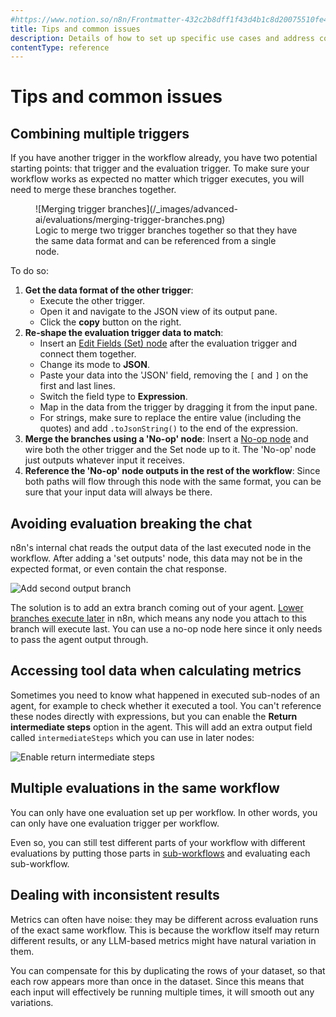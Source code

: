 ```yaml
---
#https://www.notion.so/n8n/Frontmatter-432c2b8dff1f43d4b1c8d20075510fe4
title: Tips and common issues
description: Details of how to set up specific use cases and address common issues with workflow evaluations.
contentType: reference
---
```


# Tips and common issues

## Combining multiple triggers

If you have another trigger in the workflow already, you have two potential starting points: that trigger and the evaluation trigger. To make sure your workflow works as expected no matter which trigger executes, you will need to merge these branches together.

<figure markdown="span">
![Merging trigger branches](/_images/advanced-ai/evaluations/merging-trigger-branches.png)
<figcaption>Logic to merge two trigger branches together so that they have the same data format and can be referenced from a single node.</figcaption>
</figure>

To do so:

1. **Get the data format of the other trigger**:
	* Execute the other trigger.
    * Open it and navigate to the JSON view of its output pane.
    * Click the **copy** button on the right.
2. **Re-shape the evaluation trigger data to match**:
    * Insert an [Edit Fields (Set) node](/integrations/builtin/core-nodes/n8n-nodes-base.set.md) after the evaluation trigger and connect them together.
    * Change its mode to **JSON**.
    * Paste your data into the 'JSON' field, removing the `[` and `]` on the first and last lines.
    * Switch the field type to **Expression**.
    * Map in the data from the trigger by dragging it from the input pane.
    * For strings, make sure to replace the entire value (including the quotes) and add `.toJsonString()` to the end of the expression.
3. **Merge the branches using a 'No-op' node**: Insert a [No-op node](/integrations/builtin/core-nodes/n8n-nodes-base.noop.md) and wire both the other trigger and the Set node up to it. The 'No-op' node just outputs whatever input it receives.
4. **Reference the 'No-op' node outputs in the rest of the workflow**: Since both paths will flow through this node with the same format, you can be sure that your input data will always be there.

## Avoiding evaluation breaking the chat

n8n's internal chat reads the output data of the last executed node in the workflow. After adding a 'set outputs' node, this data may not be in the expected format, or even contain the chat response.

![Add second output branch](/_images/advanced-ai/evaluations/add-second-output-branch.png)

The solution is to add an extra branch coming out of your agent. [Lower branches execute later](/flow-logic/execution-order.md) in n8n, which means any node you attach to this branch will execute last. You can use a no-op node here since it only needs to pass the agent output through.

## Accessing tool data when calculating metrics

Sometimes you need to know what happened in executed sub-nodes of an agent, for example to check whether it executed a tool. You can't reference these nodes directly with expressions, but you can enable the **Return intermediate steps** option in the agent. This will add an extra output field called `intermediateSteps` which you can use in later nodes:

![Enable return intermediate steps](/_images/advanced-ai/evaluations/enable-return-intermediate-steps.png)

## Multiple evaluations in the same workflow

You can only have one evaluation set up per workflow. In other words, you can only have one evaluation trigger per workflow.

Even so, you can still test different parts of your workflow with different evaluations by putting those parts in [sub-workflows](/flow-logic/subworkflows.md) and evaluating each sub-workflow.

## Dealing with inconsistent results

Metrics can often have noise: they may be different across evaluation runs of the exact same workflow. This is because the workflow itself may return different results, or any LLM-based metrics might have natural variation in them.

You can compensate for this by duplicating the rows of your dataset, so that each row appears more than once in the dataset. Since this means that each input will effectively be running multiple times, it will smooth out any variations.
